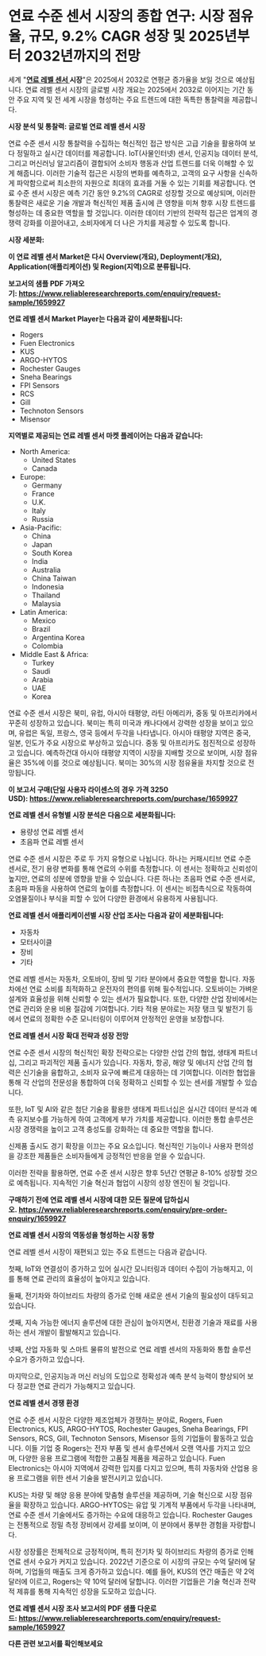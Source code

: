 <p><h1>연료 수준 센서 시장의 종합 연구: 시장 점유율, 규모, 9.2% CAGR 성장 및 2025년부터 2032년까지의 전망</h1></p><p>세계 "<strong><a href="https://www.reliableresearchreports.com/fuel-level-sensor-market-r1659927?utm_campaign=105&utm_medium=8&utm_source=Github&utm_content=ia&utm_term=13042025&utm_id=fuel-level-sensor">연료 레벨 센서&nbsp;</a></strong><strong>시장</strong>"은 2025에서 2032로 연평균 증가율을 보일 것으로 예상됩니다. 연료 레벨 센서 시장의 글로벌 시장 개요는 2025에서 2032로 이어지는 기간 동안 주요 지역 및 전 세계 시장을 형성하는 주요 트렌드에 대한 독특한 통찰력을 제공합니다.</p>
<p><strong>시장 분석 및 통찰력: 글로벌 연료 레벨 센서 시장</strong></p>
<p><p>연료 수준 센서 시장 통찰력을 수집하는 혁신적인 접근 방식은 고급 기술을 활용하여 보다 정밀하고 실시간 데이터를 제공합니다. IoT(사물인터넷) 센서, 인공지능 데이터 분석, 그리고 머신러닝 알고리즘이 결합되어 소비자 행동과 산업 트렌드를 더욱 이해할 수 있게 해줍니다. 이러한 기술적 접근은 시장의 변화를 예측하고, 고객의 요구 사항을 신속하게 파악함으로써 최소한의 자원으로 최대의 효과를 거둘 수 있는 기회를 제공합니다. 연료 수준 센서 시장은 예측 기간 동안 9.2%의 CAGR로 성장할 것으로 예상되며, 이러한 통찰력은 새로운 기술 개발과 혁신적인 제품 출시에 큰 영향을 미쳐 향후 시장 트렌드를 형성하는 데 중요한 역할을 할 것입니다. 이러한 데이터 기반의 전략적 접근은 업계의 경쟁력 강화를 이끌어내고, 소비자에게 더 나은 가치를 제공할 수 있도록 합니다.</p><a href="%7CAUTHORITHY_DOMAIN_URL%7C?utm_campaign=105&utm_medium=8&utm_source=Github&utm_content=ia&utm_term=13042025&utm_id=fuel-level-sensor"></a></p>
<p><strong>시장 세분화:</strong></p>
<p><strong>이 연료 레벨 센서 Market은 다시 Overview(개요), Deployment(개요), Application(애플리케이션) 및 Region(지역)으로 분류됩니다.</strong></p>
<p><strong>보고서의 샘플 PDF 가져오기:&nbsp;<a href="https://www.reliableresearchreports.com/enquiry/request-sample/1659927?utm_campaign=105&utm_medium=8&utm_source=Github&utm_content=ia&utm_term=13042025&utm_id=fuel-level-sensor">https://www.reliableresearchreports.com/enquiry/request-sample/1659927</a></strong><strong></strong></p>
<p><strong>연료 레벨 센서 Market Player는 다음과 같이 세분화됩니다:</strong></p>
<p><ul><li>Rogers</li><li>Fuen Electronics</li><li>KUS</li><li>ARGO-HYTOS</li><li>Rochester Gauges</li><li>Sneha Bearings</li><li>FPI Sensors</li><li>RCS</li><li>Gill</li><li>Technoton Sensors</li><li>Misensor</li></ul></p>
<p><strong>지역별로 제공되는 연료 레벨 센서 마켓 플레이어는 다음과 같습니다:</strong></p>
<p><ul>
    <li>
        North America:
        <ul>
            <li>United States</li>
            <li>Canada</li>
        </ul>
    </li>
    <li>
        Europe:
        <ul>
            <li>Germany</li>
            <li>France</li>
            <li>U.K.</li>
            <li>Italy</li>
            <li>Russia</li>
        </ul>
    </li>
    <li>
        Asia-Pacific:
        <ul>
            <li>China</li>
            <li>Japan</li>
            <li>South Korea</li>
            <li>India</li>
            <li>Australia</li>
            <li>China Taiwan</li>
            <li>Indonesia</li>
            <li>Thailand</li>
            <li>Malaysia</li>
        </ul>
    </li>
    <li>
        Latin America:
        <ul>
            <li>Mexico</li>
            <li>Brazil</li>
            <li>Argentina Korea</li>
            <li>Colombia</li>
        </ul>
    </li>
    <li>
        Middle East & Africa:
        <ul>
            <li>Turkey</li>
            <li>Saudi</li>
            <li>Arabia</li>
            <li>UAE</li>
            <li>Korea</li>
        </ul>
    </li>
    </ul></p>
<p><p>연료 수준 센서 시장은 북미, 유럽, 아시아 태평양, 라틴 아메리카, 중동 및 아프리카에서 꾸준히 성장하고 있습니다. 북미는 특히 미국과 캐나다에서 강력한 성장을 보이고 있으며, 유럽은 독일, 프랑스, 영국 등에서 두각을 나타냅니다. 아시아 태평양 지역은 중국, 일본, 인도가 주요 시장으로 부상하고 있습니다. 중동 및 아프리카도 점진적으로 성장하고 있습니다. 예측하건대 아시아 태평양 지역이 시장을 지배할 것으로 보이며, 시장 점유율은 35%에 이를 것으로 예상됩니다. 북미는 30%의 시장 점유율을 차지할 것으로 전망됩니다.</p></p>
<p><strong>이 보고서 구매(단일 사용자 라이센스의 경우 가격 3250 USD):&nbsp;<a href="https://www.reliableresearchreports.com/purchase/1659927?utm_campaign=105&utm_medium=8&utm_source=Github&utm_content=ia&utm_term=13042025&utm_id=fuel-level-sensor">https://www.reliableresearchreports.com/purchase/1659927</a></strong></p>
<p><strong>연료 레벨 센서 유형별 시장 분석은 다음으로 세분화됩니다:</strong></p>
<p><ul><li>용량성 연료 레벨 센서</li><li>초음파 연료 레벨 센서</li></ul></p>
<p><p>연료 수준 센서 시장은 주로 두 가지 유형으로 나뉩니다. 하나는 커패시티브 연료 수준 센서로, 전기 용량 변화를 통해 연료의 수위를 측정합니다. 이 센서는 정확하고 신뢰성이 높지만, 연료의 성분에 영향을 받을 수 있습니다. 다른 하나는 초음파 연료 수준 센서로, 초음파 파동을 사용하여 연료의 높이를 측정합니다. 이 센서는 비접촉식으로 작동하여 오염물질이나 부식을 피할 수 있어 다양한 환경에서 유용하게 사용됩니다.</p></p>
<p><strong>연료 레벨 센서 애플리케이션별 시장 산업 조사는 다음과 같이 세분화됩니다:</strong></p>
<p><ul><li>자동차</li><li>모터사이클</li><li>장비</li><li>기타</li></ul></p>
<p><p>연료 레벨 센서는 자동차, 오토바이, 장비 및 기타 분야에서 중요한 역할을 합니다. 자동차에선 연료 소비를 최적화하고 운전자의 편의를 위해 필수적입니다. 오토바이는 가벼운 설계와 효율성을 위해 신뢰할 수 있는 센서가 필요합니다. 또한, 다양한 산업 장비에서는 연료 관리와 운용 비용 절감에 기여합니다. 기타 적용 분야로는 저장 탱크 및 발전기 등에서 연료의 정확한 수준 모니터링이 이루어져 안정적인 운영을 보장합니다.</p></p>
<p><strong>연료 레벨 센서 시장 확대 전략과 성장 전망</strong></p>
<p><p>연료 수준 센서 시장의 혁신적인 확장 전략으로는 다양한 산업 간의 협업, 생태계 파트너십, 그리고 파괴적인 제품 출시가 있습니다. 자동차, 항공, 해양 및 에너지 산업 간의 협력은 신기술을 융합하고, 소비자 요구에 빠르게 대응하는 데 기여합니다. 이러한 협업을 통해 각 산업의 전문성을 통합하여 더욱 정확하고 신뢰할 수 있는 센서를 개발할 수 있습니다. </p><p>또한, IoT 및 AI와 같은 첨단 기술을 활용한 생태계 파트너십은 실시간 데이터 분석과 예측 유지보수를 가능하게 하여 고객에게 부가 가치를 제공합니다. 이러한 통합 솔루션은 시장 경쟁력을 높이고 고객 충성도를 강화하는 데 중요한 역할을 합니다.</p><p>신제품 출시도 경기 확장을 이끄는 주요 요소입니다. 혁신적인 기능이나 사용자 편의성을 강조한 제품들은 소비자들에게 긍정적인 반응을 얻을 수 있습니다. </p><p>이러한 전략을 활용하면, 연료 수준 센서 시장은 향후 5년간 연평균 8-10% 성장할 것으로 예측됩니다. 지속적인 기술 혁신과 협업이 시장의 성장 엔진이 될 것입니다.</p></p>
<p><strong>구매하기 전에 연료 레벨 센서 시장에 대한 모든 질문에 답하십시오.&nbsp;<a href="https://www.reliableresearchreports.com/enquiry/pre-order-enquiry/1659927?utm_campaign=105&utm_medium=8&utm_source=Github&utm_content=ia&utm_term=13042025&utm_id=fuel-level-sensor">https://www.reliableresearchreports.com/enquiry/pre-order-enquiry/1659927</a></strong><strong></strong></p>
<p><strong>연료 레벨 센서 시장의 역동성을 형성하는 시장 동향</strong></p>
<p><p>연료 레벨 센서 시장이 재편되고 있는 주요 트렌드는 다음과 같습니다. </p><p>첫째, IoT와 연결성이 증가하고 있어 실시간 모니터링과 데이터 수집이 가능해지고, 이를 통해 연료 관리의 효율성이 높아지고 있습니다. </p><p>둘째, 전기차와 하이브리드 차량의 증가로 인해 새로운 센서 기술의 필요성이 대두되고 있습니다. </p><p>셋째, 지속 가능한 에너지 솔루션에 대한 관심이 높아지면서, 친환경 기술과 재료를 사용하는 센서 개발이 활발해지고 있습니다. </p><p>넷째, 산업 자동화 및 스마트 물류의 발전으로 연료 레벨 센서의 자동화와 통합 솔루션 수요가 증가하고 있습니다. </p><p>마지막으로, 인공지능과 머신 러닝의 도입으로 정확성과 예측 분석 능력이 향상되어 보다 정교한 연료 관리가 가능해지고 있습니다.</p></p>
<p><strong>연료 레벨 센서 경쟁 환경</strong></p>
<p><p>연료 수준 센서 시장은 다양한 제조업체가 경쟁하는 분야로, Rogers, Fuen Electronics, KUS, ARGO-HYTOS, Rochester Gauges, Sneha Bearings, FPI Sensors, RCS, Gill, Technoton Sensors, Misensor 등의 기업들이 활동하고 있습니다. 이들 기업 중 Rogers는 전자 부품 및 센서 솔루션에서 오랜 역사를 가지고 있으며, 다양한 응용 프로그램에 적합한 고품질 제품을 제공하고 있습니다. Fuen Electronics는 아시아 지역에서 강력한 입지를 다지고 있으며, 특히 자동차와 산업용 응용 프로그램을 위한 센서 기술을 발전시키고 있습니다.</p><p>KUS는 차량 및 해양 응용 분야에 맞춤형 솔루션을 제공하며, 기술 혁신으로 시장 점유율을 확장하고 있습니다. ARGO-HYTOS는 유압 및 기계적 부품에서 두각을 나타내며, 연료 수준 센서 기술에서도 증가하는 수요에 대응하고 있습니다. Rochester Gauges는 전통적으로 정밀 측정 장비에서 강세를 보이며, 이 분야에서 풍부한 경험을 자랑합니다.</p><p>시장 성장률은 전체적으로 긍정적이며, 특히 전기차 및 하이브리드 차량의 증가로 인해 연료 센서 수요가 커지고 있습니다. 2022년 기준으로 이 시장의 규모는 수억 달러에 달하며, 기업들의 매출도 크게 증가하고 있습니다. 예를 들어, KUS의 연간 매출은 약 2억 달러에 이르고, Rogers는 약 10억 달러에 달합니다. 이러한 기업들은 기술 혁신과 전략적 제휴를 통해 지속적인 성장을 도모하고 있습니다.</p></p>
<p><strong>연료 레벨 센서 시장 조사 보고서의 PDF 샘플 다운로드:&nbsp;<a href="https://www.reliableresearchreports.com/enquiry/request-sample/1659927?utm_campaign=105&utm_medium=8&utm_source=Github&utm_content=ia&utm_term=13042025&utm_id=fuel-level-sensor">https://www.reliableresearchreports.com/enquiry/request-sample/1659927</a></strong></p>
<p><strong></strong></p>
<p><strong></strong></p>
<p><strong></strong></p>
<p><strong></strong></p>
<p><strong>다른 관련 보고서를 확인해보세요</strong></p>
<p><strong><p></p><p></p><p></p></strong></p>